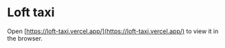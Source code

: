 # Loft taxi

Open [https://loft-taxi.vercel.app/](https://loft-taxi.vercel.app/) to view it in the browser.
